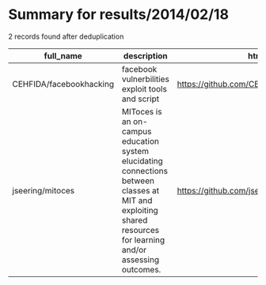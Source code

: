 
# Summary for results/2014/02/18
    
2 records found after deduplication

| full_name | description | html_url | matched_list | matched_count | pushed_at | size | stargazers_count | language | forks_count | vul_ids |
|-------------------------|-----------------------------------------------------------------------------------------------------------------------------------------------------------------|--------------------------------------------|----------------|-----------------|---------------------------|--------|--------------------|------------|---------------|-----------|
| CEHFIDA/facebookhacking | facebook vulnerbilities exploit tools and script | https://github.com/CEHFIDA/facebookhacking | ['exploit'] | 1 | 2014-02-18 15:16:13+00:00 | 0 | 1 | | 0 | [] |
| jseering/mitoces | MIToces is an on-campus education system elucidating connections between classes at MIT and exploiting shared resources for learning and/or assessing outcomes. | https://github.com/jseering/mitoces | ['exploit'] | 1 | 2014-02-18 23:09:11+00:00 | 799 | 0 | Python | 0 | [] |
